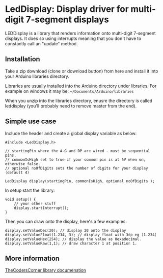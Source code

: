# LedDisplay: Display driver for multi-digit 7-segment displays

LEDDisplay is a library that renders information onto multi-digit 7-segment displays. It does so using
interrupts meaning that you don't have to constantly call an "update" method.

## Installation

Take a zip download (clone or download button) from here and install it into your Arduino libraries directory.

Libraries are usually installed into the Arduino directory under libraries. For example on windows it may be: `~/Documents/Arduino/libraries`

When you unzip into the libraries directory, enusre the directory is called leddisplay (you'll probably need to remove master from the end).

## Simple use case

Include the header and create a global display variable as below:

	#include <LedDisplay.h>

	// startingPin where the A-G and DP are wired - must be sequential pins.
	// commonIsHigh set to true if your common pin is at 5V when on, otherwise false.
	// optional noOfDigits sets the number of digits for your display (default 4)

	LedDisplay display(startingPin, commonIsHigh, optional noOfDigits );

In setup start the library:

	void setup() {
		// your other stuff
		display.startInterrupt();
	}

Then you can draw onto the display, here's a few examples:

	display.setValueDec(20); // display 20 onto the display
	display.setValueFloat(1.234, 3); // display float with 3dp eg (1.234)
	display.setValueHex(254); // display the value as Hexadecimal.
	display.setValueRaw(1,1); // draw character 1 at position 1.

## More information

[TheCodersCorner library documenation](http://www.thecoderscorner.com/products/arduino-downloads/led-display/)
